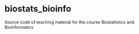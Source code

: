 # biostats_bioinfo
Source code of teaching material for the course Biostatistics and Bioinformatics

